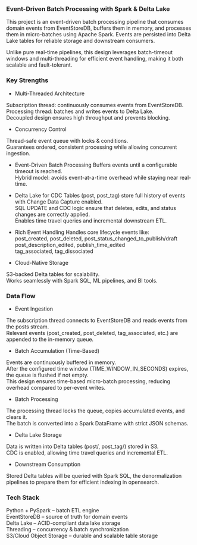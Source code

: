 ### Event-Driven Batch Processing with Spark & Delta Lake ### 

This project is an event-driven batch processing pipeline that consumes domain events from EventStoreDB, buffers them in memory, and processes them in micro-batches using Apache Spark. Events are persisted into Delta Lake tables for reliable storage and downstream consumers.

Unlike pure real-time pipelines, this design leverages batch-timeout windows and multi-threading for efficient event handling, making it both scalable and fault-tolerant.

### Key Strengths ###

* Multi-Threaded Architecture

Subscription thread: continuously consumes events from EventStoreDB.<br>
Processing thread: batches and writes events to Delta Lake.<br>
Decoupled design ensures high throughput and prevents blocking.<br>

* Concurrency Control

Thread-safe event queue with locks & conditions.<br>
Guarantees ordered, consistent processing while allowing concurrent ingestion.<br>

* Event-Driven Batch Processing
Buffers events until a configurable timeout is reached.<br>
Hybrid model: avoids event-at-a-time overhead while staying near real-time.<br>

* Delta Lake for CDC
Tables (post, post_tag) store full history of events with Change Data Capture enabled.<br>
SQL UPDATE and CDC logic ensure that deletes, edits, and status changes are correctly applied.<br>
Enables time travel queries and incremental downstream ETL.<br>

*  Rich Event Handling
Handles core lifecycle events like:<br>
post_created, post_deleted, post_status_changed_to_publish/draft<br>
post_description_edited, publish_time_edited<br>
tag_associated, tag_dissociated<br>

*  Cloud-Native Storage

S3-backed Delta tables for scalability.<br>
Works seamlessly with Spark SQL, ML pipelines, and BI tools.<br>




###  Data Flow ###

* Event Ingestion

The subscription thread connects to EventStoreDB and reads events from the posts stream.<br>
Relevant events (post_created, post_deleted, tag_associated, etc.) are appended to the in-memory queue.<br>

* Batch Accumulation (Time-Based)

Events are continuously buffered in memory.<br>
After the configured time window (TIME_WINDOW_IN_SECONDS) expires, the queue is flushed if not empty.<br>
This design ensures time-based micro-batch processing, reducing overhead compared to per-event writes.<br>

* Batch Processing

The processing thread locks the queue, copies accumulated events, and clears it.<br>
The batch is converted into a Spark DataFrame with strict JSON schemas.<br>


* Delta Lake Storage

Data is written into Delta tables (post/, post_tag/) stored in S3.<br>
CDC is enabled, allowing time travel queries and incremental ETL.<br>

* Downstream Consumption

Stored Delta tables will be queried with Spark SQL, the denormalization pipelines to prepare them for efficient indexing in opensearch.



### Tech Stack ###

Python + PySpark – batch ETL engine<br>
EventStoreDB – source of truth for domain events<br>
Delta Lake – ACID-compliant data lake storage<br>
Threading – concurrency & batch synchronization<br>
S3/Cloud Object Storage – durable and scalable table storage<br>
